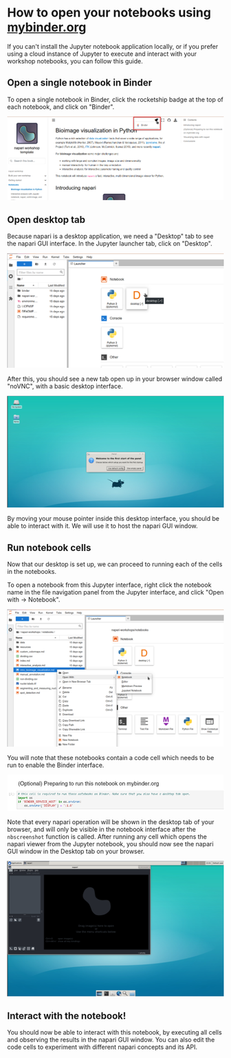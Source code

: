 # How to open your notebooks using [mybinder.org](https://mybinder.org)

If you can't install the Jupyter notebook application locally, or if you prefer using a cloud instance of Jupyter to execute and interact with your workshop notebooks, you can follow this guide.

## Open a single notebook in Binder

To open a single notebook in Binder, click the rocketship badge at the top of each notebook, and click on "Binder".

![Binder badge shown in the "Bioimage visualization in Python" notebook](./images/binder_button.png)

## Open desktop tab

Because napari is a desktop application, we need a "Desktop" tab to see the napari GUI interface. In the Jupyter launcher tab, click on "Desktop".

![Desktop tab button in Jupyter launcher tab](./images/desktop_tab.png)

After this, you should see a new tab open up in your browser window called "noVNC", with a basic desktop interface.

![Desktop interface shown in browser tab](./images/desktop.png)

By moving your mouse pointer inside this desktop interface, you should be able to interact with it. We will use it to host the napari GUI window.

## Run notebook cells

Now that our desktop is set up, we can proceed to running each of the cells in the notebooks.

To open a notebook from this Jupyter interface, right click the notebook name in the file navigation panel from the Jupyter interface, and click "Open with -> Notebook".

![Right click on "intro_bioimage_visualization.md" file, and select "Open with -> Notebook"](./images/open_with_notebook.png)

You will note that these notebooks contain a code cell which needs to be run to enable the Binder interface. 

![First code cell for all notebooks, required to run the notebooks on Binder](./images/prepare_binder.png)

Note that every napari operation will be shown in the desktop tab of your browser, and will only be visible in the notebook interface after the `nbscreenshot` function is called. After running any cell which opens the napari viewer from the Jupyter notebook, you should now see the napari GUI window in the Desktop tab on your browser.

![napari interface in Desktop tab](./images/napari_desktop.png)

## Interact with the notebook!

You should now be able to interact with this notebook, by executing all cells and observing the results in the napari GUI window. You can also edit the code cells to experiment with different napari concepts and its API.